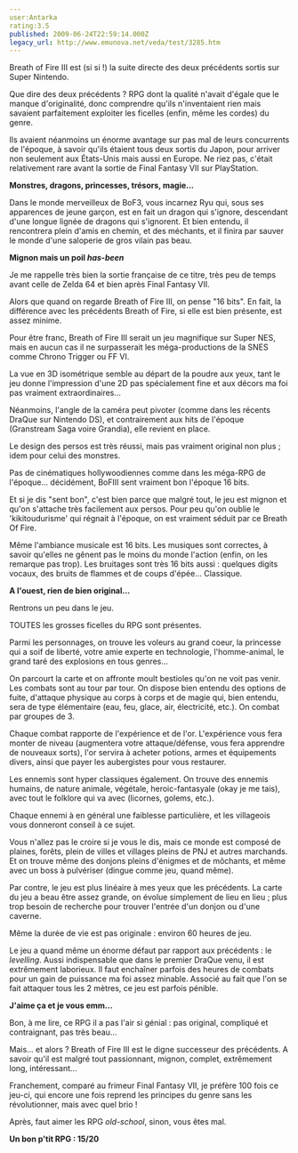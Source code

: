 ```yaml
---
user:Antarka
rating:3.5
published: 2009-06-24T22:59:14.000Z
legacy_url: http://www.emunova.net/veda/test/3285.htm
---
```

Breath of Fire III est (si si !) la suite directe des deux précédents sortis sur Super Nintendo.  

  

Que dire des deux précédents ? RPG dont la qualité n'avait d'égale que le manque d'originalité, donc comprendre qu'ils n'inventaient rien mais savaient parfaitement exploiter les ficelles (enfin, même les cordes) du genre.  

  

Ils avaient néanmoins un énorme avantage sur pas mal de leurs concurrents de l'époque, à savoir qu'ils étaient tous deux sortis du Japon, pour arriver non seulement aux États-Unis mais aussi en Europe. Ne riez pas, c'était relativement rare avant la sortie de Final Fantasy VII sur PlayStation.  

  

**Monstres, dragons, princesses, trésors, magie...**  

  

Dans le monde merveilleux de BoF3, vous incarnez Ryu qui, sous ses apparences de jeune garçon, est en fait un dragon qui s'ignore, descendant d'une longue lignée de dragons qui s'ignorent. Et bien entendu, il rencontrera plein d'amis en chemin, et des méchants, et il finira par sauver le monde d'une saloperie de gros vilain pas beau.  

  

**Mignon mais un poil _has-been_**  

  

Je me rappelle très bien la sortie française de ce titre, très peu de temps avant celle de Zelda 64 et bien après Final Fantasy VII.  

  

Alors que quand on regarde Breath of Fire III, on pense "16 bits". En fait, la différence avec les précédents Breath of Fire, si elle est bien présente, est assez minime.  

  

Pour être franc, Breath of Fire III serait un jeu magnifique sur Super NES, mais en aucun cas il ne surpasserait les méga-productions de la SNES comme Chrono Trigger ou FF VI.  

  

La vue en 3D isométrique semble au départ de la poudre aux yeux, tant le jeu donne l'impression d'une 2D pas spécialement fine et aux décors ma foi pas vraiment extraordinaires...  

  

Néanmoins, l'angle de la caméra peut pivoter (comme dans les récents DraQue sur Nintendo DS), et contrairement aux hits de l'époque (Granstream Saga voire Grandia), elle revient en place.  

  

Le design des persos est très réussi, mais pas vraiment original non plus ; idem pour celui des monstres.  

  

Pas de cinématiques hollywoodiennes comme dans les méga-RPG de l'époque... décidément, BoFIII sent vraiment bon l'époque 16 bits.  

  

Et si je dis "sent bon", c'est bien parce que malgré tout, le jeu est mignon et qu'on s'attache très facilement aux persos. Pour peu qu'on oublie le 'kikitoudurisme' qui régnait à l'époque, on est vraiment séduit par ce Breath Of Fire.  

  

Même l'ambiance musicale est 16 bits. Les musiques sont correctes, à savoir qu'elles ne gênent pas le moins du monde l'action (enfin, on les remarque pas trop). Les bruitages sont très 16 bits aussi : quelques digits vocaux, des bruits de flammes et de coups d'épée... Classique.  

  

**A l'ouest, rien de bien original...**  

  

Rentrons un peu dans le jeu.  

  

TOUTES les grosses ficelles du RPG sont présentes.  

  

Parmi les personnages, on trouve les voleurs au grand coeur, la princesse qui a soif de liberté, votre amie experte en technologie, l'homme-animal, le grand taré des explosions en tous genres...  

  

On parcourt la carte et on affronte moult bestioles qu'on ne voit pas venir. Les combats sont au tour par tour. On dispose bien entendu des options de fuite, d'attaque physique au corps à corps et de magie qui, bien entendu, sera de type élémentaire (eau, feu, glace, air, électricité, etc.). On combat par groupes de 3\.  

  

Chaque combat rapporte de l'expérience et de l'or. L'expérience vous fera monter de niveau (augmentera votre attaque/défense, vous fera apprendre de nouveaux sorts), l'or servira à acheter potions, armes et équipements divers, ainsi que payer les aubergistes pour vous restaurer.  

  

Les ennemis sont hyper classiques également. On trouve des ennemis humains, de nature animale, végétale, heroic-fantasyale (okay je me tais), avec tout le folklore qui va avec (licornes, golems, etc.).  

  

Chaque ennemi à en général une faiblesse particulière, et les villageois vous donneront conseil à ce sujet.  

  

Vous n'allez pas le croire si je vous le dis, mais ce monde est composé de plaines, forêts, plein de villes et villages pleins de PNJ et autres marchands. Et on trouve même des donjons pleins d'énigmes et de môchants, et même avec un boss à pulvériser (dingue comme jeu, quand même).  

  

Par contre, le jeu est plus linéaire à mes yeux que les précédents. La carte du jeu a beau être assez grande, on évolue simplement de lieu en lieu ; plus trop besoin de recherche pour trouver l'entrée d'un donjon ou d'une caverne.  

  

Même la durée de vie est pas originale : environ 60 heures de jeu.  

  

Le jeu a quand même un énorme défaut par rapport aux précédents : le _levelling_. Aussi indispensable que dans le premier DraQue venu, il est extrêmement laborieux. Il faut enchaîner parfois des heures de combats pour un gain de puissance ma foi assez minable. Associé au fait que l'on se fait attaquer tous les 2 mètres, ce jeu est parfois pénible.  

  

**J'aime ça et je vous emm...**  

  

Bon, à me lire, ce RPG il a pas l'air si génial : pas original, compliqué et contraignant, pas très beau...  

  

Mais... et alors ? Breath of Fire III est le digne successeur des précédents. A savoir qu'il est malgré tout passionnant, mignon, complet, extrêmement long, intéressant...  

  

Franchement, comparé au frimeur Final Fantasy VII, je préfère 100 fois ce jeu-ci, qui encore une fois reprend les principes du genre sans les révolutionner, mais avec quel brio !  

  

Après, faut aimer les RPG _old-school_, sinon, vous êtes mal.  

  

**Un bon p'tit RPG : 15/20**